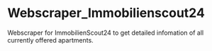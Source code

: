 # Webscraper_Immobilienscout24
Webscraper for ImmobilienScout24 to get detailed infomation of all currently offered apartments.

